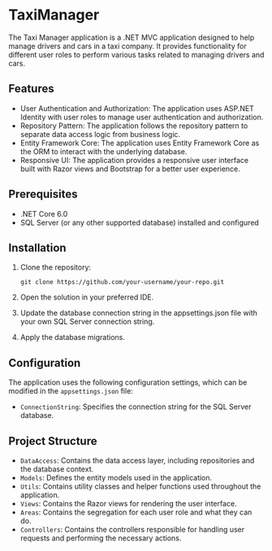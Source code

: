 # TaxiManager
The Taxi Manager application is a .NET MVC application designed to help manage drivers and cars in a taxi company. It provides functionality for different user roles to perform various tasks related to managing drivers and cars.

## Features

- User Authentication and Authorization: The application uses ASP.NET Identity with user roles to manage user authentication and authorization.
- Repository Pattern: The application follows the repository pattern to separate data access logic from business logic.
- Entity Framework Core: The application uses Entity Framework Core as the ORM to interact with the underlying database.
- Responsive UI: The application provides a responsive user interface built with Razor views and Bootstrap for a better user experience.

## Prerequisites

- .NET Core 6.0
- SQL Server (or any other supported database) installed and configured

## Installation

1. Clone the repository:

   ```shell
   git clone https://github.com/your-username/your-repo.git
   ```
2. Open the solution in your preferred IDE.
3. Update the database connection string in the appsettings.json file with your own SQL Server connection string.
4. Apply the database migrations.

## Configuration
The application uses the following configuration settings, which can be modified in the `appsettings.json` file:
- `ConnectionString`: Specifies the connection string for the SQL Server database.

## Project Structure
- `DataAccess`: Contains the data access layer, including repositories and the database context.
- `Models`: Defines the entity models used in the application.
- `Utils`: Contains utility classes and helper functions used throughout the application.
- `Views`: Contains the Razor views for rendering the user interface.
- `Areas`: Contains the segregation for each user role and what they can do.
- `Controllers`: Contains the controllers responsible for handling user requests and performing the necessary actions.
